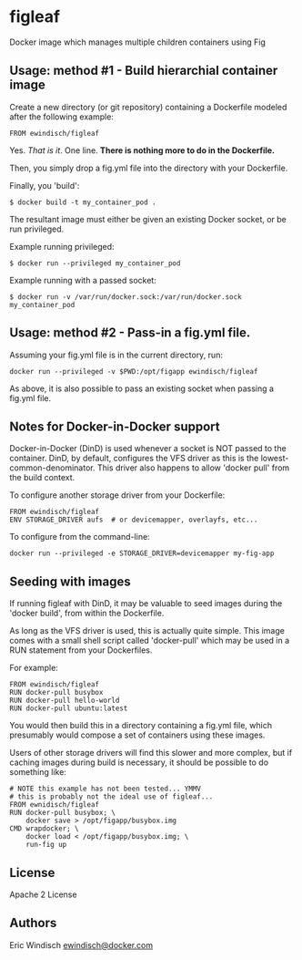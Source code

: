 figleaf
=======

Docker image which manages multiple children containers using Fig

Usage: method #1 - Build hierarchial container image
----------------------------------------------------

Create a new directory (or git repository) containing a Dockerfile
modeled after the following example:

```FROM ewindisch/figleaf```

Yes. *That is it*. One line. **There is nothing more to do in the Dockerfile.**

Then, you simply drop a fig.yml file into the directory with your Dockerfile.

Finally, you 'build':

```$ docker build -t my_container_pod .```

The resultant image must either be given an existing Docker socket, or be run privileged.

Example running privileged:

```$ docker run --privileged my_container_pod```

Example running with a passed socket:

```$ docker run -v /var/run/docker.sock:/var/run/docker.sock my_container_pod```


Usage: method #2 - Pass-in a fig.yml file.
------------------------------------------

Assuming your fig.yml file is in the current directory, run:
```
docker run --privileged -v $PWD:/opt/figapp ewindisch/figleaf
```

As above, it is also possible to pass an existing socket when passing a fig.yml file.


Notes for Docker-in-Docker support
----------------------------------

Docker-in-Docker (DinD) is used whenever a socket is NOT passed to the
container. DinD, by default, configures the VFS driver as this is the
lowest-common-denominator. This driver also happens to allow 'docker
pull' from the build context.

To configure another storage driver from your Dockerfile:

    FROM ewindisch/figleaf
    ENV STORAGE_DRIVER aufs  # or devicemapper, overlayfs, etc...

To configure from the command-line:

    docker run --privileged -e STORAGE_DRIVER=devicemapper my-fig-app


Seeding with images
-------------------

If running figleaf with DinD, it may be valuable to seed images during
the 'docker build', from within the Dockerfile.

As long as the VFS driver is used, this is actually quite simple.
This image comes with a small shell script called 'docker-pull' which
may be used in a RUN statement from your Dockerfiles.

For example:

```
FROM ewindisch/figleaf
RUN docker-pull busybox
RUN docker-pull hello-world
RUN docker-pull ubuntu:latest
```

You would then build this in a directory containing a fig.yml file,
which presumably would compose a set of containers using these images.

Users of other storage drivers will find this slower and more complex,
but if caching images during build is necessary, it should be
possible to do something like:

```
# NOTE this example has not been tested... YMMV
# this is probably not the ideal use of figleaf...
FROM ewnidisch/figleaf
RUN docker-pull busybox; \
    docker save > /opt/figapp/busybox.img
CMD wrapdocker; \
    docker load < /opt/figapp/busybox.img; \
    run-fig up
```

License
-------
Apache 2 License

Authors
-------
Eric Windisch <ewindisch@docker.com>
